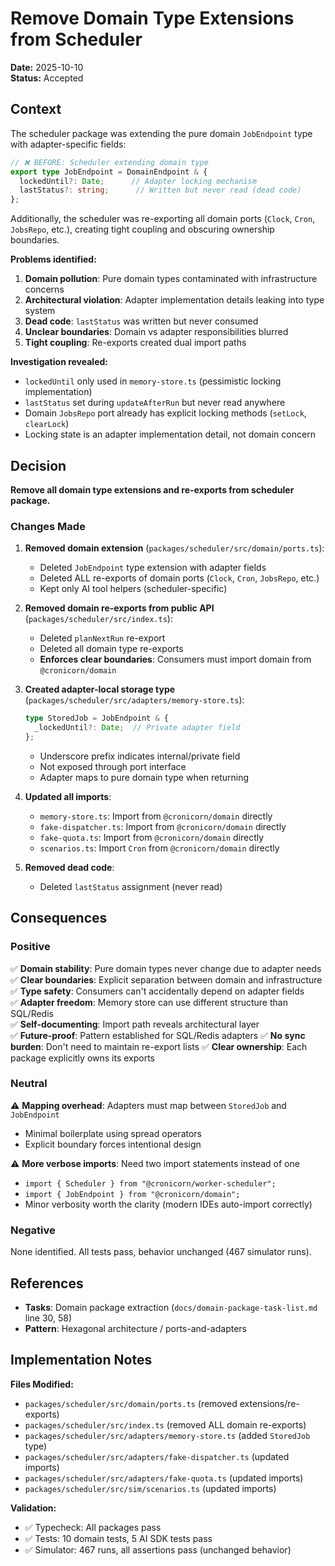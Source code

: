 # Remove Domain Type Extensions from Scheduler

**Date:** 2025-10-10  
**Status:** Accepted

## Context

The scheduler package was extending the pure domain `JobEndpoint` type with adapter-specific fields:

```typescript
// ❌ BEFORE: Scheduler extending domain type
export type JobEndpoint = DomainEndpoint & {
  lockedUntil?: Date;      // Adapter locking mechanism
  lastStatus?: string;      // Written but never read (dead code)
};
```

Additionally, the scheduler was re-exporting all domain ports (`Clock`, `Cron`, `JobsRepo`, etc.), creating tight coupling and obscuring ownership boundaries.

**Problems identified:**
1. **Domain pollution**: Pure domain types contaminated with infrastructure concerns
2. **Architectural violation**: Adapter implementation details leaking into type system
3. **Dead code**: `lastStatus` was written but never consumed
4. **Unclear boundaries**: Domain vs adapter responsibilities blurred
5. **Tight coupling**: Re-exports created dual import paths

**Investigation revealed:**
- `lockedUntil` only used in `memory-store.ts` (pessimistic locking implementation)
- `lastStatus` set during `updateAfterRun` but never read anywhere
- Domain `JobsRepo` port already has explicit locking methods (`setLock`, `clearLock`)
- Locking state is an adapter implementation detail, not domain concern

## Decision

**Remove all domain type extensions and re-exports from scheduler package.**

### Changes Made

1. **Removed domain extension** (`packages/scheduler/src/domain/ports.ts`):
   - Deleted `JobEndpoint` type extension with adapter fields
   - Deleted ALL re-exports of domain ports (`Clock`, `Cron`, `JobsRepo`, etc.)
   - Kept only AI tool helpers (scheduler-specific)

2. **Removed domain re-exports from public API** (`packages/scheduler/src/index.ts`):
   - Deleted `planNextRun` re-export
   - Deleted all domain type re-exports
   - **Enforces clear boundaries**: Consumers must import domain from `@cronicorn/domain`

3. **Created adapter-local storage type** (`packages/scheduler/src/adapters/memory-store.ts`):
   ```typescript
   type StoredJob = JobEndpoint & {
     _lockedUntil?: Date;  // Private adapter field
   };
   ```
   - Underscore prefix indicates internal/private field
   - Not exposed through port interface
   - Adapter maps to pure domain type when returning

4. **Updated all imports**:
   - `memory-store.ts`: Import from `@cronicorn/domain` directly
   - `fake-dispatcher.ts`: Import from `@cronicorn/domain` directly
   - `fake-quota.ts`: Import from `@cronicorn/domain` directly
   - `scenarios.ts`: Import `Cron` from `@cronicorn/domain` directly

5. **Removed dead code**:
   - Deleted `lastStatus` assignment (never read)

## Consequences

### Positive

✅ **Domain stability**: Pure domain types never change due to adapter needs  
✅ **Clear boundaries**: Explicit separation between domain and infrastructure  
✅ **Type safety**: Consumers can't accidentally depend on adapter fields  
✅ **Adapter freedom**: Memory store can use different structure than SQL/Redis  
✅ **Self-documenting**: Import path reveals architectural layer  
✅ **Future-proof**: Pattern established for SQL/Redis adapters
✅ **No sync burden**: Don't need to maintain re-export lists
✅ **Clear ownership**: Each package explicitly owns its exports

### Neutral

⚠️ **Mapping overhead**: Adapters must map between `StoredJob` and `JobEndpoint`  
- Minimal boilerplate using spread operators
- Explicit boundary forces intentional design

⚠️ **More verbose imports**: Need two import statements instead of one  
- `import { Scheduler } from "@cronicorn/worker-scheduler";`
- `import { JobEndpoint } from "@cronicorn/domain";`
- Minor verbosity worth the clarity (modern IDEs auto-import correctly)

### Negative

None identified. All tests pass, behavior unchanged (467 simulator runs).

## References

- **Tasks**: Domain package extraction (`docs/domain-package-task-list.md` line 30, 58)
- **Pattern**: Hexagonal architecture / ports-and-adapters

## Implementation Notes

**Files Modified:**
- `packages/scheduler/src/domain/ports.ts` (removed extensions/re-exports)
- `packages/scheduler/src/index.ts` (removed ALL domain re-exports)
- `packages/scheduler/src/adapters/memory-store.ts` (added `StoredJob` type)
- `packages/scheduler/src/adapters/fake-dispatcher.ts` (updated imports)
- `packages/scheduler/src/adapters/fake-quota.ts` (updated imports)
- `packages/scheduler/src/sim/scenarios.ts` (updated imports)

**Validation:**
- ✅ Typecheck: All packages pass
- ✅ Tests: 10 domain tests, 5 AI SDK tests pass
- ✅ Simulator: 467 runs, all assertions pass (unchanged behavior)
